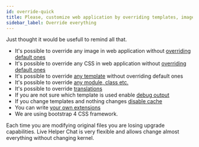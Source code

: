 ```yaml
---
id: override-quick
title: Please, customize web application by overriding templates, images, css.
sidebar_label: Override everything
---
```


Just thought it would be usefull to remind all that.

*   It's possible to override any image in web application without [overriding default ones](development/unbrand.md#how-to-change-logo)
*   It's possible to override any CSS in web application without [overriding default ones](development/unbrand.md)
*   It's possible to override [any template](extending/overriding-templates.md) without overriding default ones
*   It's possible to override [any module, class etc.](development/override-class.md)
*   It's possible to override [translations](language.md#how-to-override-default-translations)
*   If you are not sure which template is used enable [debug output](debug.md)
*   If you change templates and nothing changes [disable cache](debug.md#disabling-cache)
*   You can write [your own extensions](extending/writing-extension.md)
*   We are using bootstrap 4 CSS framework.

Each time you are modifying original files you are losing upgrade capabilities. Live Helper Chat is very flexible and allows change almost everything without changing kernel.